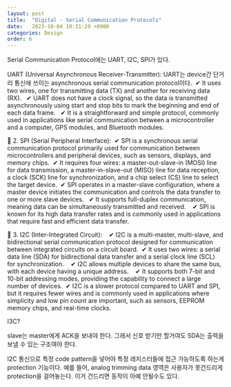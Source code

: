 ```yaml
---
layout: post
title:  "Digital - Serial Communication Protocols"
date:   2023-10-04 19:31:29 +0900
categories: Design
order: 6
---
```



Serial Communication Protocol에는 UART, I2C, SPI가 있다.

UART (Universal Asynchronous Receiver-Transmitter):
UART는 device간 단거리 통신에 쓰이는 asynchronous serial communication protocol이다.
 ✔ It uses two wires, one for transmitting data (TX) and another for receiving data (RX).
  ✔ UART does not have a clock signal, so the data is transmitted asynchronously using start and stop bits to mark the beginning and end of each data frame.
  ✔ It is a straightforward and simple protocol, commonly used in applications like serial communication between a microcontroller and a computer, GPS modules, and Bluetooth modules.

🔰 2. SPI (Serial Peripheral Interface):
 ✔ SPI is a synchronous serial communication protocol primarily used for
communication between microcontrollers and peripheral devices, such as sensors, displays, and memory chips.
 ✔ It requires four wires: a master-out-slave-in (MOSI) line for data transmission, a master-in-slave-out (MISO) line for data reception, a clock (SCK) line for synchronization, and a chip select (CS) line to select the target device.
 ✔ SPI operates in a master-slave configuration, where a master device initiates the communication and controls the data transfer to one or more slave devices.
  ✔ It supports full-duplex communication, meaning data can be simultaneously transmitted and received.
   ✔ SPI is known for its high data transfer rates and is commonly used in applications that require fast and efficient data transfer.

🔰 3. I2C (Inter-Integrated Circuit):
   ✔ I2C is a multi-master, multi-slave, and bidirectional serial communication protocol designed for communication between integrated circuits on a circuit board.
 ✔ It uses two wires: a serial data line (SDA) for bidirectional data transfer and a serial clock line (SCL) for synchronization.
   ✔ I2C allows multiple devices to share the same bus, with each device having a unique address.
   ✔ It supports both 7-bit and 10-bit addressing modes, providing the capability to connect a large number of devices.
 ✔ I2C is a slower protocol compared to UART and SPI, but it requires fewer wires and is commonly used in applications where simplicity and low pin count are important, such as sensors, EEPROM memory chips, and real-time clocks.



I3C?

slave는 master에게 ACK을 보내야 한다.
그래서 신호 받기만 할거여도 SDA는 출력을 보낼 수 있는 구조여야 한다.

I2C 통신으로 특정 code pattern을 넣어야 특정 레지스터들에 접근 가능하도록 하는게 protection 기능이다.
예를 들어, analog trimming data 영역은 사용자가 못건드리게 protection을 걸어놓는다. 이거 건드리면 동작이 아예 안될수도 있다.


